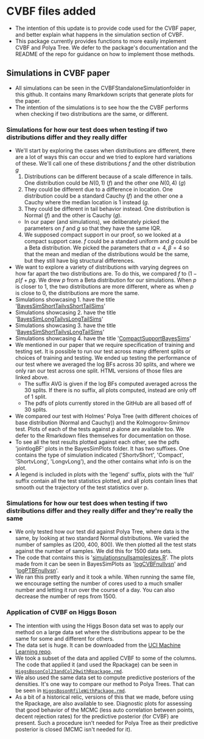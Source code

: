 # CVBF files added

* The intention of this update is to provide code used for the CVBF paper, and better explain what happens in the simulation section of CVBF. 
* This package currently provides functions to more easily implement CVBF and Polya Tree. We defer to the package's documentation and the README of the repo for guidance on how to implement those methods.

## Simulations in CVBF paper

* All simulations can be seen in the CVBFStandaloneSimulationfolder in this github. It contains many Rmarkdown scripts that generate plots for the paper.
* The intention of the simulations is to see how the the CVBF performs when checking if two distributions are the same, or different.

### Simulations for how our test does when testing if two distributions differ and they really differ

* We'll start by exploring the cases when distributions are different, there are a lot of ways this can occur and we tried to explore hard variations of these. We'll call one of these distributions $f$ and the other distribution $g$
  1. Distributions can be different because of a scale difference in tails. One distribution could be $N(0,1)$ ($f$) and the other one $N(0,4)$ ($g$)
  2. They could be different due to a difference in location. One distribution could be a standard Cauchy ($f$) and the other one a Cauchy where the median location is 1 instead ($g$.
  3. They could be different in tail behavior instead. One distribution is Normal ($f$) and the other is Cauchy ($g$).
    * In our paper (and simulations), we deliberately picked the parameters on $f$ and $g$ so that they have the same IQR.
  4. We supposed compact support in our proof, so we looked at a compact support case. $f$ could be a standard uniform and $g$ could be a Beta distribution. We picked the parameters that $\alpha = 4, \beta = 4$ so that the mean and median of the distributions would be the same, but they still have big structural differences.
* We want to explore a variety of distributions with varying degrees on how far apart the two distributions are. To do this, we compared $f$ to $(1-p)f + pg$. We drew $p$ from a Beta distribution for our simulations. When $p$ is closer to 1, the two distributions are more different, where as when $p$ is close to 0, the distributions are more the same.
* Simulations showcasing 1. have the title  '[BayesSimShortTailvsShortTailSims](https://htmlpreview.github.io/?https://github.com/naveedmerchant/BayesScreening/blob/CVBF_files/CVBFStandaloneSimulationfolder/StandaloneSimulationfolder/BayesSimShortTailvsShortTailSAsimsAVG.html)'
* Simulations showcasing 2. have the title  '[BayesSimLongTailvsLongTailSims](https://htmlpreview.github.io/?https://github.com/naveedmerchant/BayesScreening/blob/CVBF_files/CVBFStandaloneSimulationfolder/StandaloneSimulationfolder/BayesSimLongTailvsLongTailSAsimsAVG.html)' 
* Simulations showcasing 3. have the title  '[BayesSimShortTailvsLongTailSims](https://htmlpreview.github.io/?https://github.com/naveedmerchant/BayesScreening/blob/CVBF_files/CVBFStandaloneSimulationfolder/StandaloneSimulationfolder/BayesSimShortTailvsLongTailSAsimsAVG.html)'
* Simulations showcasing 4. have the title  '[CompactSupportBayesSims](https://github.com/naveedmerchant/BayesScreening/blob/CVBF_files/CVBFStandaloneSimulationfolder/StandaloneSimulationfolder/CompactSupportBayesSimSAsimsAVG.html)'
* We mentioned in our paper that we require specification of training and testing set. It is possible to run our test across many different splits or choices of training and testing. We ended up testing the performance of our test where we averaged the log BFs across 30 splits, and where we only ran our test across one split. HTML versions of those files are linked above.
  * The suffix AVG is given if the log BFs computed averaged across the 30 splits. If there is no suffix, all plots computed, instead are only off of 1 split.
  * The pdfs of plots currently stored in the GitHub are all based off of 30 splits.
* We compared our test with Holmes' Polya Tree (with different choices of base distribution (Normal and Cauchy)) and the Kolmogorov-Smirnov test. Plots of each of the tests against $p$ alone are available too. We defer to the Rmarkdown files themselves for documentation on those.
* To see all the test results plotted against each other, see the pdfs 'jointlogBF' plots in the BayesSimPlots folder. It has two suffixes. One contains the type of simulation indicated ('ShortvShort', 'Compact', 'ShortvLong', 'LongvLong'), and the other contains what info is on the plot.
* A legend is included in plots with the 'legend' suffix, plots with the 'full' suffix contain all the test statistics plotted, and all plots contain lines that smooth out the trajectory of the test statistics over p.

  
### Simulations for how our test does when testing if two distributions differ and they really differ and they're really the same

* We only tested how our test did against Polya Tree, where data is the same, by looking at two standard Normal distributions. We varied the number of samples as (200, 400, 800). We then plotted all the test stats against the number of samples. We did this for 1500 data sets.
* The code that contains this is '[simulationsnullsamplesizes.R](https://github.com/naveedmerchant/BayesScreening/blob/CVBF_files/CVBFStandaloneSimulationfolder/StandaloneSimulationfolder/simulationsnullsamplesizes.R)'. The plots made from it can be seen in BayesSimPlots as '[logCVBFnullvsn](https://github.com/naveedmerchant/BayesScreening/blob/CVBF_files/CVBFStandaloneSimulationfolder/StandaloneSimulationfolder/BayesSimPlots/logCVBFnullvsn.pdf)' and '[logPTBFnullvsn](https://github.com/naveedmerchant/BayesScreening/blob/CVBF_files/CVBFStandaloneSimulationfolder/StandaloneSimulationfolder/BayesSimPlots/logPTBFnullvsn.pdf)'. 
* We ran this pretty early and it took a while. When running the same file, we encourage setting the number of cores used to a much smaller number and letting it run over the course of a day. You can also decrease the number of reps from 1500.

### Application of CVBF on Higgs Boson

* The intention with using the Higgs Boson data set was to apply our method on a large data set where the distributions appear to be the same for some and different for others.
* The data set is huge. It can be downloaded from the [UCI Machine Learning repo](https://archive.ics.uci.edu/dataset/280/higgs).
* We took a subset of the data and applied CVBF to some of the columns. The code that applied it (and used the Rpackage) can be seen in [`HiggsBosonCol23andCol29withRpackage.rmd`](https://htmlpreview.github.io/?https://github.com/naveedmerchant/BayesScreening/blob/CVBF_files/CVBFStandaloneSimulationfolder/StandaloneSimulationfolder/HiggsBosonCol23andCol29withRpackage.html).
* We also used the same data set to compute predictive posteriors of the densities. It's one way to compare our method to Polya Trees. That can be seen in [`HiggsBosonRfileWithPackage.rmd`](https://htmlpreview.github.io/?https://github.com/naveedmerchant/BayesScreening/blob/CVBF_files/CVBFStandaloneSimulationfolder/StandaloneSimulationfolder/HiggsBosonRfilewithRpackage.html).
* As a bit of a historical relic, versions of this that we made, before using the Rpackage, are also available to see. Diagnostic plots for assessing that good behavior of the MCMC (less auto correlation between points, decent rejection rates) for the predictive posterior (for CVBF) are present. Such a procedure isn't needed for Polya Tree as their predictive posterior is closed (MCMC isn't needed for it). 